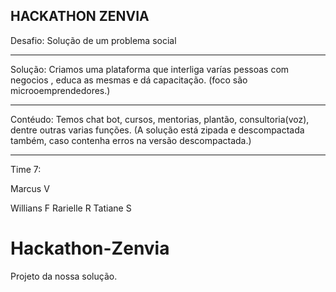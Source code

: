 HACKATHON ZENVIA
-------------------------
Desafio: Solução de um problema social

-------------------------
Solução: Criamos uma plataforma que interliga varías pessoas com negocios , educa as mesmas e dá capacitação. (foco são microoemprendedores.)

-------------------

Contéudo:
Temos chat bot, cursos, mentorias, plantão, consultoria(voz), dentre outras varias funções.
(A solução está zipada e descompactada também, caso contenha erros na versão descompactada.)

---------------------
Time 7: <p>Marcus V</p>
       Willians F
       Rarielle R
       Tatiane S 
 
# Hackathon-Zenvia
Projeto da nossa solução.
